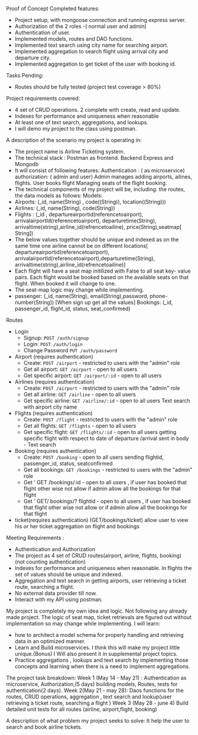 Proof of Concept
Completed features:
- Project setup, with mongoose connection and running express server.
- Authorization of the 2 roles -( normal user and admin)
- Authentication of user.
- Implemented models, routes and DAO functions.
- Implemented text search using city name for searching airport.
- Implemented aggregation to search flight using arrival city and departure city.
- Implemented aggregation to get ticket of the user with booking id.

Tasks Pending:
- Routes should be fully tested (project test coverage > 80%)

Project requirements covered:
- 4 set  of CRUD operations. 2 complete with create, read and update.
- Indexes for performance and uniqueness when reasonable
- At least one of text search, aggregations, and lookups.
- I will demo my project to the class using postman.


A description of the scenario my project is operating in:
- The project name is Airline Ticketing system. 
- The technical stack :
    Postman as frontend.
    Backend Express and Mongodb
- It will consist of following features:
    Authentication : ( as microservice) 
    authorization: ( admin and user)
    Admin manages adding airports, ailines, flights.
    User books flight
    Managing seats of the flight booking.
-  The technical components of my project will be, including: the routes, the data models as follows:
 Models:
- Airports: (_id, name(String) , code((String)), location((String)))
- Airlines: (_id, name(String), code(String))
- Flights : (_id , departureairportid(referencetoairport), arrivalairportId(referencetoairport), departuretime(String), arrivaltime(string),airline_id(refrencetoailine), price(String),seatmap[ String])
- The below  values together should be unique and indexed as on the same time one airline cannot be on different locations[ departureairportid(referencetoairport), arrivalairportId(referencetoairport),departuretime(String), arrivaltime(string),airline_id(refrencetoailine)]
-  Each flight will have a seat map initilized with False to all seat key- value pairs. Each flight would be booked based on the available seats on that flight. When booked it will change to one.
- The seat-map logic may change while implementing. 
- passenger: (_id, name(String), email(String),password, phone-number(String)) [When sign up get all the values]
Bookings: (_id, passenger_id, flight_id, status, seat_confirmed)

 Routes
- Login
  - Signup: `POST /auth/signup`
  - Login: `POST /auth/login`
  - Change Password `PUT /auth/password`
- Airport (requires authentication)
  - Create: `POST /airport` - restricted to users with the "admin" role
  - Get all airport: `GET /airport` - open to all users
  - Get specific airport: `GET /airport/:id` - open to all users
- Airlines (requires authentication)
  - Create: `POST /airport` - restricted to users with the "admin" role
  - Get all airline: `GET /airline` - open to all users
  - Get specific airline: `GET /airline/:id` - open to all users
  Text search with airport city name
- Flights (requires authentication)
  - Create: `POST /flight` - restricted to users with the "admin" role
  - Get all flights: `GET /flights` - open to all users
  - Get specific flight: `GET /flights/:id` - open to all users 
    getting specific flight with respect to date of departure /arrival sent in body - Text search
-  Booking (requires authentication)
    - Create: `POST /booking` - open to all users 
    sending flightid, passenger_id, status, seatconfirmed
    - Get all bookings: `GET /bookings` - restricted to users with the "admin" role
    - Get ' GET /bookings/:id - open to all users , if user has booked that flight other wise not allow if admin allow all the bookings for that flight
    - Get ' GET/ bookings/? flightid - open to all users , if user has booked that flight other wise not allow or if admin allow all the bookings for that flight
- ticket(requires authentication) (GET/bookings/ticket)
  allow user to view his or her ticket aggregation on flight and bookings

Meeting Requirements :
- Authentication and Authorization
- The project as 4 set of CRUD routes(airport, airline, flights, booking) (not counting authentication)
- Indexes for performance and uniqueness when reasonable. In flights the set of values should be unique and indexed.
- Aggregation and text search in getting airports, user retrieving a ticket route, searching a flight.
- No external data provider till now.
- Interact with my API using postman.

My project is completely my own idea and logic. Not following any already made project. The logic of seat map, ticket retrievals are figured out without implementation so may change while implementing. 
I will learn:
- how to architect a model schema for properly handling and retrieving data in an optimized manner.
- Learn and Build microservices. I think this will make my project little unique.(Bonus) I Will also  present it in supplemental project topics. 
- Practice aggregations , lookups and text search by implementing those concepts and learning when there is a need to implement aggregations.

The project task breakdown:
Week 1 (May 14 - May 21) : Authentication as microservice, Authorization,(5 days) building models, Routes, tests for authentication(2 days).
Week 2(May 21 - may 28): Daos functions for the routes, CRUD operations, aggregation , text search and lookup(user retrieving a ticket route, searching a flight )
Week 3 (May 28 - june 4) Build  detailed unit tests for all routes (airline, airport,flight, booking)

A description of what problem my project seeks to solve: It help the user to search and book airline tickets.



